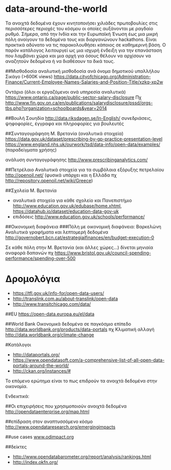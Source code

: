 # data-around-the-world
Τα ανοιχτά δεδομένα έχουν κινητοποιήσει χιλιάδες πρωτοβουλίες στις περισσότερες περιοχές του κόσμου οι οποίες αυξάνονται με ραγδαίο ρυθμό. Σήμερα, από την Ινδία και την Ευρωπαϊκή Ένωση έως μια μικρή πόλη ανοίγουν τα δεδομένα τους και διοργανώνουν hackathons.
Είναι πρακτικά αδύνατο να τις παρακολουθήσει κάποιος σε καθημερινή βάση. Ο παρόν κατάλογος λειτουργεί ως μια ισχυρή ένδειξη για την επανάσταση που λαμβάνει χώρα και μια αρχή για όσους θέλουν να αρχίσουν να αναζητούν δεδομένα ή να διαθέσουν τα δικά τους.  

##Μισθοδοσία
αναλυτική μισθοδοσία ανά όνομα δημοτικού υπαλλήλου
Σικάγο (>600Κ views) https://data.cityofchicago.org/Administration-Finance/Current-Employee-Names-Salaries-and-Position-Title/xzkq-xp2w 

Οντάριο (όλοι οι εργαζόμενοι ανά υπηρεσία αναλυτικά) https://www.ontario.ca/page/public-sector-salary-disclosure 
Πχ http://www.fin.gov.on.ca/en/publications/salarydisclosure/pssd/orgs-tbs.php?organization=schoolboards&year=2014 

##Βουλή
Σουηδία http://data.riksdagen.se/In-English/ 
συνεδριάσεις, ψηφοφορίες, έγγραφα και πληροφορίες για βουλευτές 

##Συνταγογράφηση 
Μ. Βρετανία (αναλυτικά στοιχεία)
https://data.gov.uk/dataset/prescribing-by-gp-practice-presentation-level 
https://www.england.nhs.uk/ourwork/tsd/data-info/open-data/examples/ (παραδείγματα χρήσης)

ανάλυση συνταγογράφησης http://www.prescribinganalytics.com/ 

##Πετρέλαιο
Aναλυτικά στοιχεία για τα συμβόλαια εξόρυξης πετρελαίου http://openoil.net/ 
(φυσικά υπάρχει και η Ελλάδα πχ http://repository.openoil.net/wiki/Greece) 

##Σχολεία
Μ. Βρετανία
* αναλυτικά στοιχεία για κάθε σχολείο και Πανεπιστήμιο http://www.education.gov.uk/edubase/home.xhtml, https://datahub.io/dataset/education-data-gov-uk 
* επιδόσεις http://www.education.gov.uk/schools/performance/ 

##Οικονομική διαφάνεια
###Πόλη με οικονομική διαφάνεια: Βαρκελώνη
Αναλυτικά γραφήματα και λεπτομερή δεδομένα
http://governobert.bcn.cat/estrategiaifinances/en/budget-execution-0 

Σε κάθε πόλη στην Μ. Βρετανία (και άλλες χώρες...) δίνεται μηνιαία αναφορά δαπανών
πχ https://www.bristol.gov.uk/council-spending-performance/spending-over-500 

# Δρομολόγια
* https://tfl.gov.uk/info-for/open-data-users/ 
* http://translink.com.au/about-translink/open-data 
* http://www.transitchicago.com/data/ 


##EU
https://open-data.europa.eu/el/data 

##World Bank
Οικονομικά δεδομένα σε παγκόσμιο επίπεδο
http://data.worldbank.org/products/data-portals 
πχ Κλιματική αλλαγή http://data.worldbank.org/climate-change 

#Κατάλογοι
* http://dataportals.org/ 
* https://www.opendatasoft.com/a-comprehensive-list-of-all-open-data-portals-around-the-world/ 
* http://ckan.org/instances/# 

Το επόμενο ερώτημα είναι το πως επιδρούν τα ανοιχτά δεδομένα στην οικονομία.

Ενδεικτικά:

##Οι επιχειρήσεις που χρησιμοποιούν ανοιχτά δεδομένα
http://opendataenterprise.org/map.html 

##επίδραση στον αναπτυσσόμενο κόσμο
http://www.opendataresearch.org/emergingimpacts 

##use cases
www.odimpact.org  

##δείκτες
* http://www.opendatabarometer.org/report/analysis/rankings.html 
* http://index.okfn.org/ 



